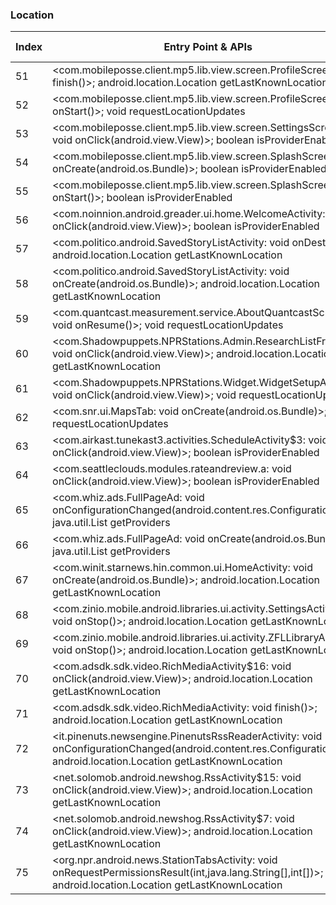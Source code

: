 ### Location
| Index | Entry Point & APIs | Screen shot | Resource id | Label |
| ------------- | ------------- | ------------- |-------------|-------------|
| 51 | <com.mobileposse.client.mp5.lib.view.screen.ProfileScreen: void finish()>; android.location.Location getLastKnownLocation | ![](D:\COSMOS\output\py\Play_win8\News_Magazines\com.mobitiles.client\com.mobileposse.client.mp5.lib.view.screen.ProfileScreen.png) |  | F |
| 52 | <com.mobileposse.client.mp5.lib.view.screen.ProfileScreen: void onStart()>; void requestLocationUpdates | ![](D:\COSMOS\output\py\Play_win8\News_Magazines\com.mobitiles.client\com.mobileposse.client.mp5.lib.view.screen.ProfileScreen.png) |  | F |
| 53 | <com.mobileposse.client.mp5.lib.view.screen.SettingsScreen: void onClick(android.view.View)>; boolean isProviderEnabled | ![](D:\COSMOS\output\py\Play_win8\News_Magazines\com.mobitiles.client\com.mobileposse.client.mp5.lib.view.screen.SettingsScreen.png) |  | F |
| 54 | <com.mobileposse.client.mp5.lib.view.screen.SplashScreen: void onCreate(android.os.Bundle)>; boolean isProviderEnabled | ![](D:\COSMOS\output\py\Play_win8\News_Magazines\com.mobitiles.client\com.mobileposse.client.mp5.lib.view.screen.SplashScreen.png) |  | |
| 55 | <com.mobileposse.client.mp5.lib.view.screen.SplashScreen: void onStart()>; boolean isProviderEnabled | ![](D:\COSMOS\output\py\Play_win8\News_Magazines\com.mobitiles.client\com.mobileposse.client.mp5.lib.view.screen.SplashScreen.png) |  | |
| 56 | <com.noinnion.android.greader.ui.home.WelcomeActivity: void onClick(android.view.View)>; boolean isProviderEnabled | ![](D:\COSMOS\output\py\Play_win8\News_Magazines\com.noinnion.android.greader.reader\com.noinnion.android.greader.ui.home.WelcomeActivity.png) |  | D |
| 57 | <com.politico.android.SavedStoryListActivity: void onDestroy()>; android.location.Location getLastKnownLocation | ![](D:\COSMOS\output\py\Play_win8\News_Magazines\com.politico.android\com.politico.android.SavedStoryListActivity.png) |  | |
| 58 | <com.politico.android.SavedStoryListActivity: void onCreate(android.os.Bundle)>; android.location.Location getLastKnownLocation | ![](D:\COSMOS\output\py\Play_win8\News_Magazines\com.politico.android\com.politico.android.SavedStoryListActivity.png) |  | |
| 59 | <com.quantcast.measurement.service.AboutQuantcastScreen: void onResume()>; void requestLocationUpdates | ![](D:\COSMOS\output\py\Play_win8\News_Magazines\com.salon.salonapp\com.quantcast.measurement.service.AboutQuantcastScreen.png) |  | |
| 60 | <com.Shadowpuppets.NPRStations.Admin.ResearchListFragment: void onClick(android.view.View)>; android.location.Location getLastKnownLocation | ![](D:\COSMOS\output\py\Play_win8\News_Magazines\com.Shadowpuppets.NPRStations\com.Shadowpuppets.NPRStations.Admin.AdminResearchMainActivity.png) | {'2131099735': <sensitive_component.SensitiveComponent.SensitiveView object at 0x00000125242CC198>} | T |
| 61 | <com.Shadowpuppets.NPRStations.Widget.WidgetSetupActivity: void onClick(android.view.View)>; void requestLocationUpdates | ![](D:\COSMOS\output\py\Play_win8\News_Magazines\com.Shadowpuppets.NPRStations\com.Shadowpuppets.NPRStations.Widget.WidgetSetupActivity.png) |  | D |
| 62 | <com.snr.ui.MapsTab: void onCreate(android.os.Bundle)>; void requestLocationUpdates | ![](D:\COSMOS\output\py\Play_win8\News_Magazines\com.snr\com.snr.ui.MapsTab.png) |  | T |
| 63 | <com.airkast.tunekast3.activities.ScheduleActivity$3: void onClick(android.view.View)>; boolean isProviderEnabled | ![](D:\COSMOS\output\py\Play_win8\News_Magazines\com.synergycns.android.cbsradionews\com.airkast.tunekast3.activities.ScheduleActivity.png) |  | D |
| 64 | <com.seattleclouds.modules.rateandreview.a: void onClick(android.view.View)>; boolean isProviderEnabled | ![](D:\COSMOS\output\py\Play_win8\News_Magazines\com.today.worldnews\com.seattleclouds.modules.rateandreview.NewRateAndCommentActivity.png) |  | |
| 65 | <com.whiz.ads.FullPageAd: void onConfigurationChanged(android.content.res.Configuration)>; java.util.List getProviders | ![](D:\COSMOS\output\py\Play_win8\News_Magazines\com.whiz.annistonstar\com.whiz.ads.FullPageAd.png) |  | F |
| 66 | <com.whiz.ads.FullPageAd: void onCreate(android.os.Bundle)>; java.util.List getProviders | ![](D:\COSMOS\output\py\Play_win8\News_Magazines\com.whiz.annistonstar\com.whiz.ads.FullPageAd.png) |  | F |
| 67 | <com.winit.starnews.hin.common.ui.HomeActivity: void onCreate(android.os.Bundle)>; android.location.Location getLastKnownLocation | ![](D:\COSMOS\output\py\Play_win8\News_Magazines\com.winit.starnews.hin\com.winit.starnews.hin.common.ui.HomeActivity.png) |  | |
| 68 | <com.zinio.mobile.android.libraries.ui.activity.SettingsActivity: void onStop()>; android.location.Location getLastKnownLocation | ![](D:\COSMOS\output\py\Play_win8\News_Magazines\com.zinio.mobile.android.libraries\com.zinio.mobile.android.libraries.ui.activity.SettingsActivity.png) |  | |
| 69 | <com.zinio.mobile.android.libraries.ui.activity.ZFLLibraryActivity: void onStop()>; android.location.Location getLastKnownLocation | ![](D:\COSMOS\output\py\Play_win8\News_Magazines\com.zinio.mobile.android.libraries\com.zinio.mobile.android.libraries.ui.activity.ZFLLibraryActivity.png) |  | F |
| 70 | <com.adsdk.sdk.video.RichMediaActivity$16: void onClick(android.view.View)>; android.location.Location getLastKnownLocation | ![](D:\COSMOS\output\py\Play_win8\News_Magazines\it.pinenuts.technews\com.adsdk.sdk.video.RichMediaActivity.png) |  | D |
| 71 | <com.adsdk.sdk.video.RichMediaActivity: void finish()>; android.location.Location getLastKnownLocation | ![](D:\COSMOS\output\py\Play_win8\News_Magazines\it.pinenuts.technews\com.adsdk.sdk.video.RichMediaActivity.png) |  | D|
| 72 | <it.pinenuts.newsengine.PinenutsRssReaderActivity: void onConfigurationChanged(android.content.res.Configuration)>; android.location.Location getLastKnownLocation | ![](D:\COSMOS\output\py\Play_win8\News_Magazines\it.pinenuts.technews\it.pinenuts.newsengine.PinenutsRssReaderActivity.png) |  | |
| 73 | <net.solomob.android.newshog.RssActivity$15: void onClick(android.view.View)>; android.location.Location getLastKnownLocation | ![](D:\COSMOS\output\py\Play_win8\News_Magazines\net.solomob.android.newshog\net.solomob.android.newshog.RssActivity.png) |  | T |
| 74 | <net.solomob.android.newshog.RssActivity$7: void onClick(android.view.View)>; android.location.Location getLastKnownLocation | ![](D:\COSMOS\output\py\Play_win8\News_Magazines\net.solomob.android.newshog\net.solomob.android.newshog.RssActivity.png) | {'2131558474': <sensitive_component.SensitiveComponent.SensitiveView object at 0x00000125240D5E10>} | T |
| 75 | <org.npr.android.news.StationTabsActivity: void onRequestPermissionsResult(int,java.lang.String[],int[])>; android.location.Location getLastKnownLocation | ![](D:\COSMOS\output\py\Play_win8\News_Magazines\org.npr.android.news\org.npr.android.news.StationTabsActivity.png) |  | |
